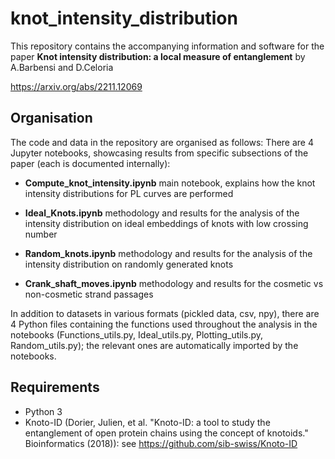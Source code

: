 # knot_intensity_distribution

This repository contains the accompanying information and software for the paper 
**Knot intensity distribution: a local measure of entanglement** by A.Barbensi and D.Celoria

https://arxiv.org/abs/2211.12069


## Organisation
The code and data in the repository are organised as follows:
There are 4 Jupyter notebooks, showcasing results from specific subsections of the paper (each is documented internally):
 
- **Compute_knot_intensity.ipynb** main notebook, explains how the knot intensity distributions for PL curves are performed

- **Ideal_Knots.ipynb** methodology and results for the analysis of the intensity distribution on ideal embeddings of knots with low crossing number

- **Random_knots.ipynb** methodology and results for the analysis of the intensity distribution on randomly generated knots

- **Crank_shaft_moves.ipynb** methodology and results for the cosmetic vs non-cosmetic strand passages 

In addition to datasets in various formats (pickled data, csv, npy), there are 4 Python files containing the functions used throughout the analysis in the notebooks (Functions_utils.py, Ideal_utils.py, Plotting_utils.py, Random_utils.py); the relevant ones are automatically imported by the notebooks.  

## Requirements
* Python 3
* Knoto-ID (Dorier, Julien, et al. "Knoto-ID: a tool to study the entanglement of open protein chains using the concept of knotoids." Bioinformatics (2018)): see https://github.com/sib-swiss/Knoto-ID

